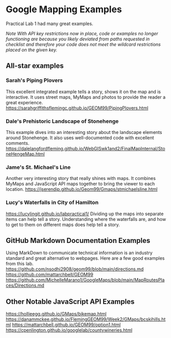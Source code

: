 # Google Mapping Examples
Practical Lab 1 had many great examples. 

*Note With API key restrictions now in place, code or examples no longer functioning are because you likely deviated from paths requested in checklist and therefore your code does not meet the wildcard restrictions placed on the given key.*
## All-star examples
### Sarah's Piping Plovers
This excellent integrated example tells a story, shows it on the map and is interactive. It uses street maps, MyMaps and photos to provide the reader a great experience. 
https://sarahgriffithsflemingc.github.io/GEOM99/PipingPlovers.html
### Dale's Prehistoric Landscape of Stonehenge
This example dives into an interesting story about the landscape elements around Stonehenge. It also uses well-documented code with excellent comments. 
https://dalelangfordfleming.github.io/WebGISwk1and2/FinalMapInternal/StoneHengeMap.html
### Jame's St. Michael's Line
Another very interesting story that really shines with maps. It combines MyMaps and JavaScript API maps together to bring the viewer to each location. 
https://jserendip.github.io/Geom99/Gmaps/stmichaelsline.html
### Lucy's Waterfalls in City of Hamilton
https://lucylingit.github.io/labpractical1/
Dividing up the maps into separate items can help tell a story. Understanding where the waterfalls are, and how to get to them on different maps does help tell a story. 

## GitHub Markdown Documentation Examples
Using MarkDown to communicate technical information is an industry standard and great alternative to webpages. Here are a few good examples from this lab. 
https://github.com/nsodhi2908/geom99/blob/main/directions.md
https://github.com/mattarchbell/GEOM99
https://github.com/MichelleMarano1/GoogleMaps/blob/main/MapRoutesPlaces/Directions.md

## Other Notable JavaScript API Examples
https://hollieegg.github.io/GMaps/bikemap.html
https://danammckee.github.io/FlemingGEOM99/Week2/GMaps/bcskihills.html
https://mattarchbell.github.io/GEOM99/option1.html
https://cpenlington.github.io/googlelab/countywineries.html
